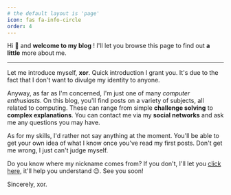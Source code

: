 ```yaml
---
# the default layout is 'page'
icon: fas fa-info-circle
order: 4
---
```


Hi 👋 and **welcome to my blog** ! I'll let you browse this page to find out **a little** more about me.

---

Let me introduce myself, **xor**. Quick introduction I grant you. It's due to the fact that I don't want to divulge my identity to anyone.

Anyway, as far as I'm concerned, I'm just one of many *computer enthusiasts*. On this blog, you'll find posts on a variety of subjects, all related to computing. These can range from simple **challenge solving** to **complex explanations**. You can contact me via my __social networks__ and ask me any questions you may have.

As for my skills, I'd rather not say anything at the moment. You'll be able to get your own idea of what I know once you've read my first posts. Don't get me wrong, I just can't judge myself.

Do you know where my nickname comes from? If you don't, I'll let you [click here](https://en.m.wikipedia.org/wiki/Exclusive_or), it'll help you understand 😉. See you soon! 

Sincerely, xor. 
